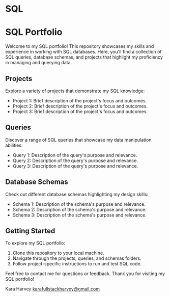 # SQL

# SQL Portfolio

Welcome to my SQL portfolio! This repository showcases my skills and experience in working with SQL databases. Here, you'll find a collection of SQL queries, database schemas, and projects that highlight my proficiency in managing and querying data.

## Projects

Explore a variety of projects that demonstrate my SQL knowledge:

- Project 1: Brief description of the project's focus and outcomes.
- Project 2: Brief description of the project's focus and outcomes.
- Project 3: Brief description of the project's focus and outcomes.

## Queries

Discover a range of SQL queries that showcase my data manipulation abilities:

- Query 1: Description of the query's purpose and relevance.
- Query 2: Description of the query's purpose and relevance.
- Query 3: Description of the query's purpose and relevance.

## Database Schemas

Check out different database schemas highlighting my design skills:

- Schema 1: Description of the schema's purpose and relevance.
- Schema 2: Description of the schema's purpose and relevance.
- Schema 3: Description of the schema's purpose and relevance.

## Getting Started

To explore my SQL portfolio:

1. Clone this repository to your local machine.
2. Navigate through the projects, queries, and schemas folders.
3. Follow project-specific instructions to run and test SQL code.

Feel free to contact me for questions or feedback. Thank you for visiting my SQL portfolio!

Kara Harvey
karafullstackharvey@gmail.com

